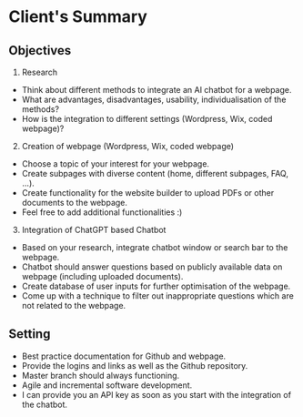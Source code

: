 # Client's Summary

## Objectives

1. Research
        
- Think about different methods to integrate an AI chatbot for a webpage.
- What are advantages, disadvantages, usability, individualisation of the methods?
- How is the integration to different settings (Wordpress, Wix, coded webpage)?
        
2. Creation of webpage (Wordpress, Wix, coded webpage)
        
- Choose a topic of your interest for your webpage.
- Create subpages with diverse content (home, different subpages, FAQ, …).
- Create functionality for the website builder to upload PDFs or other documents to the webpage.
- Feel free to add additional functionalities :)
        
3. Integration of ChatGPT based Chatbot
        
- Based on your research, integrate chatbot window or search bar to the webpage. 
- Chatbot should answer questions based on publicly available data on webpage (including uploaded documents).
- Create database of user inputs for further optimisation of the webpage. 
- Come up with a technique to filter out inappropriate questions which are not related to the webpage.

## Setting

- Best practice documentation for Github and webpage.
- Provide the logins and links as well as the Github repository.
- Master branch should always functioning.
- Agile and incremental software development.
- I can provide you an API key as soon as you start with the integration of the chatbot. 
